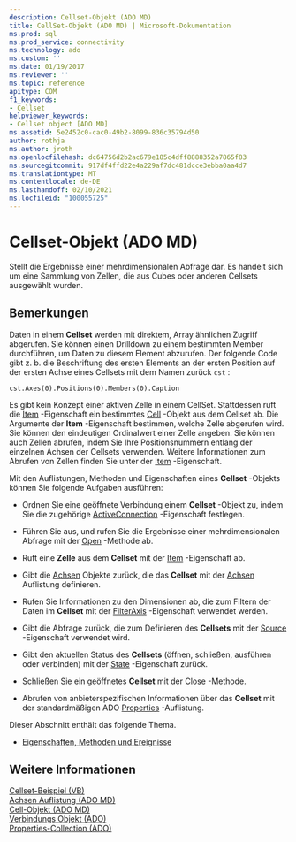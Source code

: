 ```yaml
---
description: Cellset-Objekt (ADO MD)
title: CellSet-Objekt (ADO MD) | Microsoft-Dokumentation
ms.prod: sql
ms.prod_service: connectivity
ms.technology: ado
ms.custom: ''
ms.date: 01/19/2017
ms.reviewer: ''
ms.topic: reference
apitype: COM
f1_keywords:
- Cellset
helpviewer_keywords:
- Cellset object [ADO MD]
ms.assetid: 5e2452c0-cac0-49b2-8099-836c35794d50
author: rothja
ms.author: jroth
ms.openlocfilehash: dc64756d2b2ac679e185c4dff8888352a7865f83
ms.sourcegitcommit: 917df4ffd22e4a229af7dc481dcce3ebba0aa4d7
ms.translationtype: MT
ms.contentlocale: de-DE
ms.lasthandoff: 02/10/2021
ms.locfileid: "100055725"
---
```

# <a name="cellset-object-ado-md"></a>Cellset-Objekt (ADO MD)
Stellt die Ergebnisse einer mehrdimensionalen Abfrage dar. Es handelt sich um eine Sammlung von Zellen, die aus Cubes oder anderen Cellsets ausgewählt wurden.  
  
## <a name="remarks"></a>Bemerkungen  
 Daten in einem **Cellset** werden mit direktem, Array ähnlichen Zugriff abgerufen. Sie können einen Drilldown zu einem bestimmten Member durchführen, um Daten zu diesem Element abzurufen. Der folgende Code gibt z. b. die Beschriftung des ersten Elements an der ersten Position auf der ersten Achse eines Cellsets mit dem Namen zurück `cst` :  
  
```  
cst.Axes(0).Positions(0).Members(0).Caption  
```  
  
 Es gibt kein Konzept einer aktiven Zelle in einem CellSet. Stattdessen ruft die [Item](./item-property-ado-md-cellset.md) -Eigenschaft ein bestimmtes [Cell](./cell-object-ado-md.md) -Objekt aus dem Cellset ab. Die Argumente der **Item** -Eigenschaft bestimmen, welche Zelle abgerufen wird. Sie können den eindeutigen Ordinalwert einer Zelle angeben. Sie können auch Zellen abrufen, indem Sie Ihre Positionsnummern entlang der einzelnen Achsen der Cellsets verwenden. Weitere Informationen zum Abrufen von Zellen finden Sie unter der [Item](./item-property-ado-md-cellset.md) -Eigenschaft.  
  
 Mit den Auflistungen, Methoden und Eigenschaften eines **Cellset** -Objekts können Sie folgende Aufgaben ausführen:  
  
-   Ordnen Sie eine geöffnete Verbindung einem **Cellset** -Objekt zu, indem Sie die zugehörige [ActiveConnection](./activeconnection-property-ado-md.md) -Eigenschaft festlegen.  
  
-   Führen Sie aus, und rufen Sie die Ergebnisse einer mehrdimensionalen Abfrage mit der [Open](./open-method-ado-md.md) -Methode ab.  
  
-   Ruft eine **Zelle** aus dem **Cellset** mit der [Item](./item-property-ado-md-cellset.md) -Eigenschaft ab.  
  
-   Gibt die [Achsen](./axis-object-ado-md.md) Objekte zurück, die das **Cellset** mit der [Achsen](./axes-collection-ado-md.md) Auflistung definieren.  
  
-   Rufen Sie Informationen zu den Dimensionen ab, die zum Filtern der Daten im **Cellset** mit der [FilterAxis](./filteraxis-property-ado-md.md) -Eigenschaft verwendet werden.  
  
-   Gibt die Abfrage zurück, die zum Definieren des **Cellsets** mit der [Source](./source-property-ado-md.md) -Eigenschaft verwendet wird.  
  
-   Gibt den aktuellen Status des **Cellsets** (öffnen, schließen, ausführen oder verbinden) mit der [State](./state-property-ado-md.md) -Eigenschaft zurück.  
  
-   Schließen Sie ein geöffnetes **Cellset** mit der [Close](./close-method-ado-md.md) -Methode.  
  
-   Abrufen von anbieterspezifischen Informationen über das **Cellset** mit der standardmäßigen ADO [Properties](../ado-api/properties-collection-ado.md) -Auflistung.  
  
 Dieser Abschnitt enthält das folgende Thema.  
  
-   [Eigenschaften, Methoden und Ereignisse](./cellset-object-properties-methods-and-events.md)  
  
## <a name="see-also"></a>Weitere Informationen  
 [Cellset-Beispiel (VB)](./cellset-example-vb.md)   
 [Achsen Auflistung (ADO MD)](./axes-collection-ado-md.md)   
 [Cell-Objekt (ADO MD)](./cell-object-ado-md.md)   
 [Verbindungs Objekt (ADO)](../ado-api/connection-object-ado.md)   
 [Properties-Collection (ADO)](../ado-api/properties-collection-ado.md)